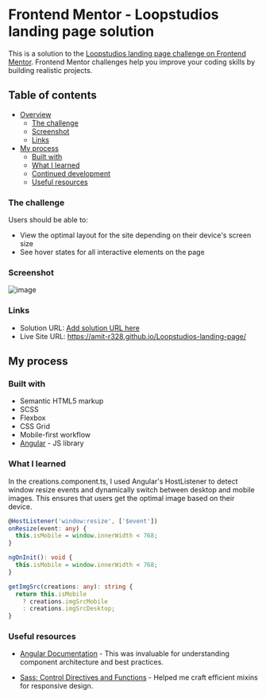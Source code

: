 # Frontend Mentor - Loopstudios landing page solution

This is a solution to the [Loopstudios landing page challenge on Frontend Mentor](https://www.frontendmentor.io/challenges/loopstudios-landing-page-N88J5Onjw). Frontend Mentor challenges help you improve your coding skills by building realistic projects. 

## Table of contents

- [Overview](#overview)
  - [The challenge](#the-challenge)
  - [Screenshot](#screenshot)
  - [Links](#links)
- [My process](#my-process)
  - [Built with](#built-with)
  - [What I learned](#what-i-learned)
  - [Continued development](#continued-development)
  - [Useful resources](#useful-resources)

### The challenge

Users should be able to:

- View the optimal layout for the site depending on their device's screen size
- See hover states for all interactive elements on the page

### Screenshot

![image](https://github.com/user-attachments/assets/618d515f-ede9-4b34-b653-1e69207761ac)

### Links

- Solution URL: [Add solution URL here](https://your-solution-url.com)
- Live Site URL: https://amit-r328.github.io/Loopstudios-landing-page/

## My process

### Built with

- Semantic HTML5 markup
- SCSS
- Flexbox
- CSS Grid
- Mobile-first workflow
- [Angular](https://angular.dev/) - JS library

### What I learned

In the creations.component.ts, I used Angular's HostListener to detect window resize events and dynamically switch between desktop and mobile images. This ensures that users get the optimal image based on their device.


```typescript
@HostListener('window:resize', ['$event'])
onResize(event: any) {
  this.isMobile = window.innerWidth < 768;
}

ngOnInit(): void {
  this.isMobile = window.innerWidth < 768;
}

getImgSrc(creations: any): string {
  return this.isMobile
    ? creations.imgSrcMobile
    : creations.imgSrcDesktop;
}
```

### Useful resources

- [Angular Documentation](https://angular.io/docs) - This was invaluable for understanding component architecture and best practices.

- [Sass: Control Directives and Functions](https://sass-lang.com/documentation/at-rules/control) - Helped me craft efficient mixins for responsive design.

